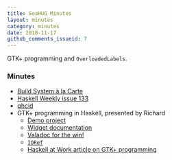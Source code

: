 ```yaml
---
title: SeaHUG Minutes
layout: minutes
category: minutes
date: 2018-11-17
github_comments_issueid: 7
---
```

GTK+ programming and `OverloadedLabels`.

<!--more-->

### Minutes

* [Build System &agrave; la Carte][build-systems]
* [Haskell Weekly issue 133][haskell-weekly]
* [ghcid][ghcid]
* GTK+ programming in Haskell, presented by Richard
    * [Demo project][gtk-demo]
    * [Widget documentation][gi-gtk-objects-widget]
    * [Valadoc for the win!][valadoc]
    * [`IORef`][ioref]
    * [Haskell at Work article on GTK+ programming][haskell-at-work]

[build-systems]: https://www.microsoft.com/en-us/research/uploads/prod/2018/03/build-systems-final.pdf
[ghcid]: https://github.com/ndmitchell/ghcid
[gi-gtk-objects-widget]: https://hackage.haskell.org/package/gi-gtk-3.0.26/docs/GI-Gtk-Objects-Widget.html
[gtk-demo]: https://github.com/seahug/gtk-demo
[haskell-at-work]: https://haskell-at-work.com/episodes/2018-11-13-gtk-programming-with-haskell.html
[haskell-weekly]: https://haskellweekly.news/issues/133.html
[ioref]: https://www.stackage.org/haddock/lts-12.18/base-4.11.1.0/Data-IORef.html#v:newIORef
[valadoc]: https://valadoc.org/gtk+-3.0/Gtk.ResponseType.html
